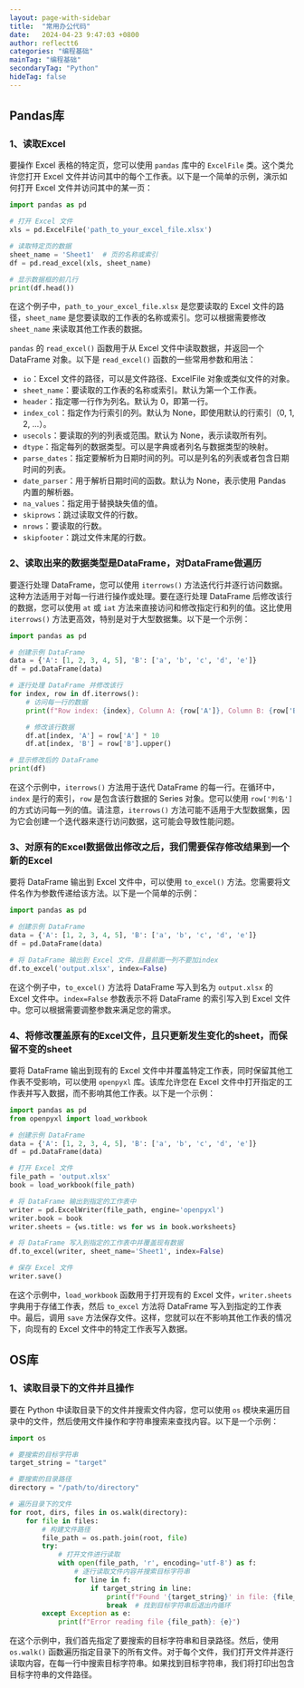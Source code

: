 ```yaml
---
layout: page-with-sidebar
title:  "常用办公代码"
date:   2024-04-23 9:47:03 +0800
author: reflectt6
categories: "编程基础"
mainTag: "编程基础"
secondaryTag: "Python"
hideTag: false
---
```


## Pandas库

### 1、读取Excel

要操作 Excel 表格的特定页，您可以使用 `pandas` 库中的 `ExcelFile` 类。这个类允许您打开 Excel 文件并访问其中的每个工作表。以下是一个简单的示例，演示如何打开 Excel 文件并访问其中的某一页：

```python
import pandas as pd

# 打开 Excel 文件
xls = pd.ExcelFile('path_to_your_excel_file.xlsx')

# 读取特定页的数据
sheet_name = 'Sheet1'  # 页的名称或索引
df = pd.read_excel(xls, sheet_name)

# 显示数据框的前几行
print(df.head())
```

在这个例子中，`path_to_your_excel_file.xlsx` 是您要读取的 Excel 文件的路径，`sheet_name` 是您要读取的工作表的名称或索引。您可以根据需要修改 `sheet_name` 来读取其他工作表的数据。

`pandas` 的 `read_excel()` 函数用于从 Excel 文件中读取数据，并返回一个 DataFrame 对象。以下是 `read_excel()` 函数的一些常用参数和用法：

- `io`：Excel 文件的路径，可以是文件路径、ExcelFile 对象或类似文件的对象。
- `sheet_name`：要读取的工作表的名称或索引。默认为第一个工作表。
- `header`：指定哪一行作为列名。默认为 0，即第一行。
- `index_col`：指定作为行索引的列。默认为 None，即使用默认的行索引（0, 1, 2, ...）。
- `usecols`：要读取的列的列表或范围。默认为 None，表示读取所有列。
- `dtype`：指定每列的数据类型。可以是字典或者列名与数据类型的映射。
- `parse_dates`：指定要解析为日期时间的列。可以是列名的列表或者包含日期时间的列表。
- `date_parser`：用于解析日期时间的函数。默认为 None，表示使用 Pandas 内置的解析器。
- `na_values`：指定用于替换缺失值的值。
- `skiprows`：跳过读取文件的行数。
- `nrows`：要读取的行数。
- `skipfooter`：跳过文件末尾的行数。

### 2、读取出来的数据类型是DataFrame，对DataFrame做遍历

要逐行处理 DataFrame，您可以使用 `iterrows()` 方法迭代行并逐行访问数据。这种方法适用于对每一行进行操作或处理。要在逐行处理 DataFrame 后修改该行的数据，您可以使用 `at` 或 `iat` 方法来直接访问和修改指定行和列的值。这比使用 `iterrows()` 方法更高效，特别是对于大型数据集。以下是一个示例：

```python
import pandas as pd

# 创建示例 DataFrame
data = {'A': [1, 2, 3, 4, 5], 'B': ['a', 'b', 'c', 'd', 'e']}
df = pd.DataFrame(data)

# 逐行处理 DataFrame 并修改该行
for index, row in df.iterrows():
    # 访问每一行的数据
    print(f"Row index: {index}, Column A: {row['A']}, Column B: {row['B']}")

    # 修改该行数据
    df.at[index, 'A'] = row['A'] * 10
    df.at[index, 'B'] = row['B'].upper()

# 显示修改后的 DataFrame
print(df)
```

在这个示例中，`iterrows()` 方法用于迭代 DataFrame 的每一行。在循环中，`index` 是行的索引，`row` 是包含该行数据的 Series 对象。您可以使用 `row['列名']` 的方式访问每一列的值。请注意，`iterrows()` 方法可能不适用于大型数据集，因为它会创建一个迭代器来逐行访问数据，这可能会导致性能问题。

### 3、对原有的Excel数据做出修改之后，我们需要保存修改结果到一个新的Excel

要将 DataFrame 输出到 Excel 文件中，可以使用 `to_excel()` 方法。您需要将文件名作为参数传递给该方法。以下是一个简单的示例：

```python
import pandas as pd

# 创建示例 DataFrame
data = {'A': [1, 2, 3, 4, 5], 'B': ['a', 'b', 'c', 'd', 'e']}
df = pd.DataFrame(data)

# 将 DataFrame 输出到 Excel 文件，且最前面一列不要加index
df.to_excel('output.xlsx', index=False)
```

在这个例子中，`to_excel()` 方法将 DataFrame 写入到名为 `output.xlsx` 的 Excel 文件中。`index=False` 参数表示不将 DataFrame 的索引写入到 Excel 文件中。您可以根据需要调整参数来满足您的需求。



### 4、将修改覆盖原有的Excel文件，且只更新发生变化的sheet，而保留不变的sheet

要将 DataFrame 输出到现有的 Excel 文件中并覆盖特定工作表，同时保留其他工作表不受影响，可以使用 `openpyxl` 库。该库允许您在 Excel 文件中打开指定的工作表并写入数据，而不影响其他工作表。以下是一个示例：

```python
import pandas as pd
from openpyxl import load_workbook

# 创建示例 DataFrame
data = {'A': [1, 2, 3, 4, 5], 'B': ['a', 'b', 'c', 'd', 'e']}
df = pd.DataFrame(data)

# 打开 Excel 文件
file_path = 'output.xlsx'
book = load_workbook(file_path)

# 将 DataFrame 输出到指定的工作表中
writer = pd.ExcelWriter(file_path, engine='openpyxl')
writer.book = book
writer.sheets = {ws.title: ws for ws in book.worksheets}

# 将 DataFrame 写入到指定的工作表中并覆盖现有数据
df.to_excel(writer, sheet_name='Sheet1', index=False)

# 保存 Excel 文件
writer.save()
```

在这个示例中，`load_workbook` 函数用于打开现有的 Excel 文件，`writer.sheets` 字典用于存储工作表，然后 `to_excel` 方法将 DataFrame 写入到指定的工作表中。最后，调用 `save` 方法保存文件。这样，您就可以在不影响其他工作表的情况下，向现有的 Excel 文件中的特定工作表写入数据。



## OS库

### 1、读取目录下的文件并且操作

要在 Python 中读取目录下的文件并搜索文件内容，您可以使用 `os` 模块来遍历目录中的文件，然后使用文件操作和字符串搜索来查找内容。以下是一个示例：

```python
import os

# 要搜索的目标字符串
target_string = "target"

# 要搜索的目录路径
directory = "/path/to/directory"

# 遍历目录下的文件
for root, dirs, files in os.walk(directory):
    for file in files:
        # 构建文件路径
        file_path = os.path.join(root, file)
        try:
            # 打开文件进行读取
            with open(file_path, 'r', encoding='utf-8') as f:
                # 逐行读取文件内容并搜索目标字符串
                for line in f:
                    if target_string in line:
                        print(f"Found '{target_string}' in file: {file_path}")
                        break  # 找到目标字符串后退出内循环
        except Exception as e:
            print(f"Error reading file {file_path}: {e}")
```

在这个示例中，我们首先指定了要搜索的目标字符串和目录路径。然后，使用 `os.walk()` 函数遍历指定目录下的所有文件。对于每个文件，我们打开文件并逐行读取内容，在每一行中搜索目标字符串。如果找到目标字符串，我们将打印出包含目标字符串的文件路径。











